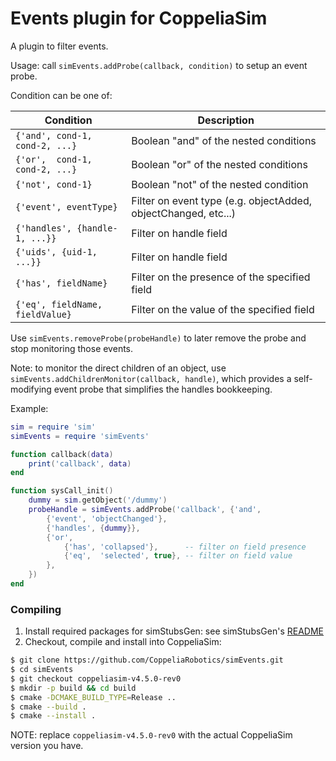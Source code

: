 # Events plugin for CoppeliaSim

A plugin to filter events.

Usage: call `simEvents.addProbe(callback, condition)` to setup an event probe.

Condition can be one of:

| Condition   | Description |
| ----------- | ----------- |
| `{'and', cond-1, cond-2, ...}` | Boolean "and" of the nested conditions |
| `{'or',  cond-1, cond-2, ...}` | Boolean "or" of the nested conditions |
| `{'not', cond-1}` | Boolean "not" of the nested condition |
| `{'event', eventType}` | Filter on event type (e.g. objectAdded, objectChanged, etc...) |
| `{'handles', {handle-1, ...}}` | Filter on handle field |
| `{'uids', {uid-1, ...}}` | Filter on handle field |
| `{'has', fieldName}` | Filter on the presence of the specified field |
| `{'eq', fieldName, fieldValue}` | Filter on the value of the specified field |

Use `simEvents.removeProbe(probeHandle)` to later remove the probe and stop monitoring those events.

Note: to monitor the direct children of an object, use `simEvents.addChildrenMonitor(callback, handle)`, which provides a self-modifying event probe that simplifies the handles bookkeeping.

Example:

```lua
sim = require 'sim'
simEvents = require 'simEvents'

function callback(data)
    print('callback', data)
end

function sysCall_init()
    dummy = sim.getObject('/dummy')
    probeHandle = simEvents.addProbe('callback', {'and',
        {'event', 'objectChanged'},
        {'handles', {dummy}},
        {'or',
            {'has', 'collapsed'},      -- filter on field presence
            {'eq',  'selected', true}, -- filter on field value
        },
    })
end
```

### Compiling

1. Install required packages for simStubsGen: see simStubsGen's [README](https://github.com/CoppeliaRobotics/include/blob/master/simStubsGen/README.md)
2. Checkout, compile and install into CoppeliaSim:
```sh
$ git clone https://github.com/CoppeliaRobotics/simEvents.git
$ cd simEvents
$ git checkout coppeliasim-v4.5.0-rev0
$ mkdir -p build && cd build
$ cmake -DCMAKE_BUILD_TYPE=Release ..
$ cmake --build .
$ cmake --install .
```

NOTE: replace `coppeliasim-v4.5.0-rev0` with the actual CoppeliaSim version you have.
